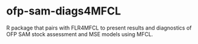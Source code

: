 # ofp-sam-diags4MFCL
R package that pairs with FLR4MFCL to present results and diagnostics of OFP SAM stock assessment and MSE models using MFCL.
